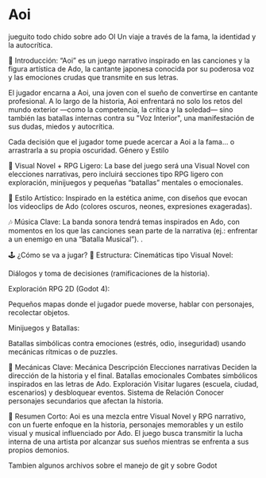 # Aoi
jueguito todo chido sobre ado
OI
Un viaje a través de la fama, la identidad y la autocrítica.

🌟 Introducción:
“Aoi” es un juego narrativo inspirado en las canciones y la figura artística de Ado, la cantante japonesa conocida por su poderosa voz y las emociones crudas que transmite en sus letras.

El jugador encarna a Aoi, una joven con el sueño de convertirse en cantante profesional. A lo largo de la historia, Aoi enfrentará no solo los retos del mundo exterior —como la competencia, la crítica y la soledad— sino también las batallas internas contra su "Voz Interior", una manifestación de sus dudas, miedos y autocrítica.

Cada decisión que el jugador tome puede acercar a Aoi a la fama… o arrastrarla a su propia oscuridad.
Género y Estilo

🎤 Visual Novel + RPG Ligero:
La base del juego será una Visual Novel con elecciones narrativas, pero incluirá secciones tipo RPG ligero con exploración, minijuegos y pequeñas “batallas” mentales o emocionales.

🎨 Estilo Artístico:
Inspirado en la estética anime, con diseños que evocan los videoclips de Ado (colores oscuros, neones, expresiones exageradas).

🎶 Música Clave:
La banda sonora tendrá temas inspirados en Ado, con momentos en los que las canciones sean parte de la narrativa (ej.: enfrentar a un enemigo en una “Batalla Musical”).
.

🕹️ ¿Cómo se va a jugar?
📌 Estructura:
Cinemáticas tipo Visual Novel:

Diálogos y toma de decisiones (ramificaciones de la historia).

Exploración RPG 2D (Godot 4):

Pequeños mapas donde el jugador puede moverse, hablar con personajes, recolectar objetos.

Minijuegos y Batallas:

Batallas simbólicas contra emociones (estrés, odio, inseguridad) usando mecánicas rítmicas o de puzzles.

📌 Mecánicas Clave:
Mecánica	Descripción
Elecciones narrativas	Deciden la dirección de la historia y el final.
Batallas emocionales	Combates simbólicos inspirados en las letras de Ado.
Exploración	Visitar lugares (escuela, ciudad, escenarios) y desbloquear eventos.
Sistema de Relación	Conocer personajes secundarios que afectan la historia.

📝 Resumen Corto:
Aoi es una mezcla entre Visual Novel y RPG narrativo, con un fuerte enfoque en la historia, personajes memorables y un estilo visual y musical influenciado por Ado. El juego busca transmitir la lucha interna de una artista por alcanzar sus sueños mientras se enfrenta a sus propios demonios.


Tambien algunos archivos sobre el manejo de git y sobre Godot
